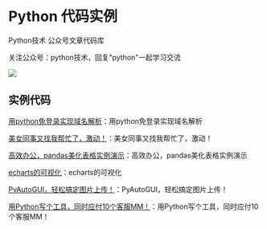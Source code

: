 # Python 代码实例

Python技术 公众号文章代码库


关注公众号：python技术，回复"python"一起学习交流

![](http://favorites.ren/assets/images/python.jpg)


## 实例代码

[用python免登录实现域名解析](https://github.com/JustDoPython/python-examples/tree/master/fans/dns)：用python免登录实现域名解析


[美女同事又找我帮忙了，激动！](https://github.com/JustDoPython/python-examples/tree/master/fans/filenaming)：美女同事又找我帮忙了，激动！

[高效办公，pandas美化表格实例演示](https://github.com/JustDoPython/python-examples/tree/master/fans/beautyPandas)：高效办公，pandas美化表格实例演示

[echarts的可视化](https://github.com/JustDoPython/python-examples/tree/master/fans/shift)：echarts的可视化

[PyAutoGUI，轻松搞定图片上传！](https://github.com/JustDoPython/python-examples/tree/master/fans/imgupload)：PyAutoGUI，轻松搞定图片上传！


[用Python写个工具，同时应付10个客服MM！](https://github.com/JustDoPython/python-examples/tree/master/fans/sqlquery)：用Python写个工具，同时应付10个客服MM！






